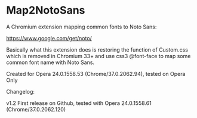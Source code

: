 Map2NotoSans
============

A Chromium extension mapping common fonts to Noto Sans:

https://www.google.com/get/noto/

Basically what this extension does is restoring the function of Custom.css which is removed in Chromium 33+ and use css3 @font-face to map some common font name with Noto Sans.

Created for Opera 24.0.1558.53 (Chrome/37.0.2062.94), tested on Opera Only

Changelog:

v1.2 First release on Github, tested with Opera 24.0.1558.61 (Chrome/37.0.2062.120)
